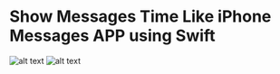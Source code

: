 # Show Messages Time Like iPhone Messages APP using Swift 
![alt text](IMG_3234.jpg "Description goes here")
![alt text](IMG_3235.jpg "Description goes here")
